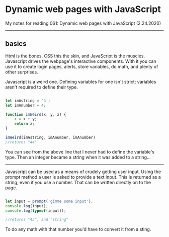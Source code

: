 # Dynamic web pages with JavaScript

My notes for reading 061: Dynamic web pages with JavaScript (2.24.2020)

----

## basics

Html is the bones, CSS this the skin, and JavaScript is the muscles. Javascript drives the webpage's interactive components. With it you can use it to create login pages, alerts, store variables, do math, and plenty of other surprises.

Javascript is a weird one. Defining variables for one isn't strict; variables aren't required to define their type. 

````js

let imAstring = '4';
let imAnumber = 4; 

function imWeird(x, y, z) {
    z = x + y;
    return z;
}

imWeird(imAstring, imAnumber, imAnumber)
//returns "44"

````

You can see from the above line that I never had to define the variable's type. Then an integer became a string when it was added to a string...

----

Javascript can be used as a means of crudely getting user input. Using the prompt method a user is asked to provide a text input. This is returned as a string, even if you use a number. That can be written directly on to the page.

````js

let input = prompt('gimme some input');
console.log(input);
console.log(typeof(input));

//returns "45", and "string"

````

To do any math with that number you'd have to convert it from a sting.
